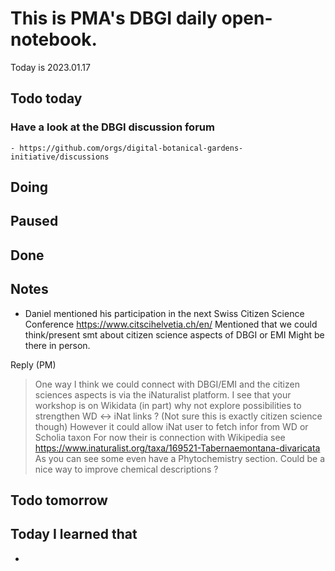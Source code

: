 

# This is PMA's DBGI daily open-notebook.

Today is 2023.01.17

## Todo today

### Have a look at the DBGI discussion forum
    - https://github.com/orgs/digital-botanical-gardens-initiative/discussions
###
###

## Doing

## Paused

## Done

## Notes

- Daniel mentioned his participation in the next Swiss Citizen Science Conference https://www.citscihelvetia.ch/en/
Mentioned that we could think/present smt about citizen science aspects of DBGI or EMI
Might be there in person. 

Reply (PM)

> One way I think we could connect with DBGI/EMI and the citizen sciences aspects is via the iNaturalist platform.
> I see that your workshop is on Wikidata (in part) why not explore possibilities to strengthen WD <-> iNat links ? (Not sure this is exactly citizen science though) However it could allow iNat user to fetch infor from WD or Scholia taxon
> For now their is connection with Wikipedia see https://www.inaturalist.org/taxa/169521-Tabernaemontana-divaricata As you can see some even have a Phytochemistry section. Could be a nice way to improve chemical descriptions ?
> 
> 

## Todo tomorrow

###
###
###


## Today I learned that

- 
